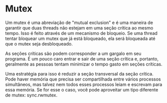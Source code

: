 # Mutex

Um mutex é uma abreviação de "mutual exclusion" e é uma maneira de garantir que duas threads não estejam em uma seção crítica ao mesmo tempo. Isso é feito através de um mecanismo de bloqueio. Se uma thread tentar bloquear um mutex que já está bloqueado, ela será bloqueada até que o mutex seja desbloqueado.


As seções críticas são podem corresponder a um gargalo em seu programa. É um pouco caro entrar e sair de uma seção crítica e, portanto, geralmente as pessoas tentam minimizar o tempo gasto em seções críticas.

Uma estratégia para isso é reduzir a seção transversal da seção crítica. Pode haver memória que precisa ser compartilhada entre vários processos simultâneos, mas talvez nem todos esses processos leiam e escrevam para essa memória. Se for esse o caso, você pode aproveitar um tipo diferente de mutex: sync.rwmutex.

